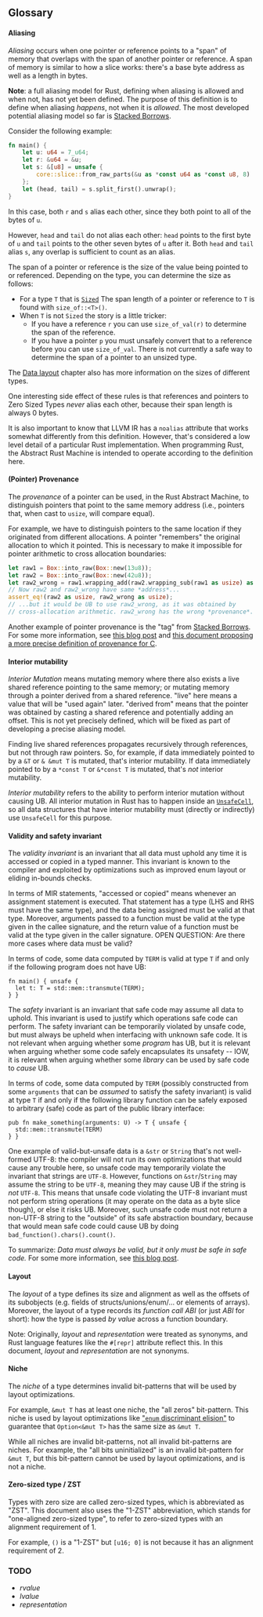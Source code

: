 ## Glossary

#### Aliasing

*Aliasing* occurs when one pointer or reference points to a "span" of memory
that overlaps with the span of another pointer or reference. A span of memory is
similar to how a slice works: there's a base byte address as well as a length in
bytes.

**Note**: a full aliasing model for Rust, defining when aliasing is allowed
and when not, has not yet been defined. The purpose of this definition is to
define when aliasing *happens*, not when it is *allowed*. The most developed
potential aliasing model so far is [Stacked Borrows][stacked-borrows].

Consider the following example:

```rust
fn main() {
    let u: u64 = 7_u64;
    let r: &u64 = &u;
    let s: &[u8] = unsafe {
        core::slice::from_raw_parts(&u as *const u64 as *const u8, 8)
    };
    let (head, tail) = s.split_first().unwrap();
}
```

In this case, both `r` and `s` alias each other, since they both point to all of
the bytes of `u`.

However, `head` and `tail` do not alias each other: `head` points to the first
byte of `u` and `tail` points to the other seven bytes of `u` after it. Both `head`
and `tail` alias `s`, any overlap is sufficient to count as an alias.

The span of a pointer or reference is the size of the value being pointed to or referenced.
Depending on the type, you can determine the size as follows:

* For a type `T` that is [`Sized`](https://doc.rust-lang.org/core/marker/trait.Sized.html)
  The span length of a pointer or reference to `T` is found with `size_of::<T>()`.
* When `T` is not `Sized` the story is a little tricker:
  * If you have a reference `r` you can use `size_of_val(r)` to determine the
    span of the reference.
  * If you have a pointer `p` you must unsafely convert that to a reference before
    you can use `size_of_val`. There is not currently a safe way to determine the
    span of a pointer to an unsized type.

The [Data layout](./layout.md) chapter also has more information on the sizes of different types.

One interesting side effect of these rules is that references and pointers to
Zero Sized Types _never_ alias each other, because their span length is always 0
bytes.

It is also important to know that LLVM IR has a `noalias` attribute that works
somewhat differently from this definition. However, that's considered a low
level detail of a particular Rust implementation. When programming Rust, the
Abstract Rust Machine is intended to operate according to the definition here.

#### (Pointer) Provenance

The *provenance* of a pointer can be used, in the Rust Abstract Machine, to distinguish pointers that point to the same memory address (i.e., pointers that, when cast to `usize`, will compare equal).

For example, we have to distinguish pointers to the same location if they originated from different allocations.
A pointer "remembers" the original allocation to which it pointed.
This is necessary to make it impossible for pointer arithmetic to cross allocation boundaries:

```rust
let raw1 = Box::into_raw(Box::new(13u8));
let raw2 = Box::into_raw(Box::new(42u8));
let raw2_wrong = raw1.wrapping_add(raw2.wrapping_sub(raw1 as usize) as usize);
// Now raw2 and raw2_wrong have same *address*...
assert_eq!(raw2 as usize, raw2_wrong as usize);
// ...but it would be UB to use raw2_wrong, as it was obtained by
// cross-allocation arithmetic. raw2_wrong has the wrong *provenance*.
```

Another example of pointer provenance is the "tag" from [Stacked Borrows][stacked-borrows].
For some more information, see [this blog post](https://www.ralfj.de/blog/2018/07/24/pointers-and-bytes.html) and [this document proposing a more precise definition of provenance for C](http://www.open-std.org/jtc1/sc22/wg14/www/docs/n2364.pdf).

#### Interior mutability

*Interior Mutation* means mutating memory where there also exists a live shared reference pointing to the same memory; or mutating memory through a pointer derived from a shared reference.
"live" here means a value that will be "used again" later.
"derived from" means that the pointer was obtained by casting a shared reference and potentially adding an offset.
This is not yet precisely defined, which will be fixed as part of developing a precise aliasing model.

Finding live shared references propagates recursively through references, but not through raw pointers.
So, for example, if data immediately pointed to by a `&T` or `& &mut T` is mutated, that's interior mutability.
If data immediately pointed to by a `*const T` or `&*const T` is mutated, that's *not* interior mutability.

*Interior mutability* refers to the ability to perform interior mutation without causing UB.
All interior mutation in Rust has to happen inside an [`UnsafeCell`](https://doc.rust-lang.org/core/cell/struct.UnsafeCell.html), so all data structures that have interior mutability must (directly or indirectly) use `UnsafeCell` for this purpose.

#### Validity and safety invariant

The *validity invariant* is an invariant that all data must uphold any time it is accessed or copied in a typed manner.
This invariant is known to the compiler and exploited by optimizations such as improved enum layout or eliding in-bounds checks.

In terms of MIR statements, "accessed or copied" means whenever an assignment statement is executed.
That statement has a type (LHS and RHS must have the same type), and the data being assigned must be valid at that type.
Moreover, arguments passed to a function must be valid at the type given in the callee signature, and the return value of a function must be valid at the type given in the caller signature.
OPEN QUESTION: Are there more cases where data must be valid?

In terms of code, some data computed by `TERM` is valid at type `T` if and only if the following program does not have UB:
```rust,ignore
fn main() { unsafe {
  let t: T = std::mem::transmute(TERM);
} }
```

The *safety* invariant is an invariant that safe code may assume all data to uphold.
This invariant is used to justify which operations safe code can perform.
The safety invariant can be temporarily violated by unsafe code, but must always be upheld when interfacing with unknown safe code.
It is not relevant when arguing whether some *program* has UB, but it is relevant when arguing whether some code safely encapsulates its unsafety -- IOW, it is relevant when arguing whether some *library* can be used by safe code to *cause* UB.

In terms of code, some data computed by `TERM` (possibly constructed from some `arguments` that can be *assumed* to satisfy the safety invariant) is valid at type `T` if and only if the following library function can be safely exposed to arbitrary (safe) code as part of the public library interface:
```rust,ignore
pub fn make_something(arguments: U) -> T { unsafe {
  std::mem::transmute(TERM)
} }
```

One example of valid-but-unsafe data is a `&str` or `String` that's not well-formed UTF-8: the compiler will not run its own optimizations that would cause any trouble here, so unsafe code may temporarily violate the invariant that strings are `UTF-8`.
However, functions on `&str`/`String` may assume the string to be `UTF-8`, meaning they may cause UB if the string is *not* `UTF-8`.
This means that unsafe code violating the UTF-8 invariant must not perform string operations (it may operate on the data as a byte slice though), or else it risks UB.
Moreover, such unsafe code must not return a non-UTF-8 string to the "outside" of its safe abstraction boundary, because that would mean safe code could cause UB by doing `bad_function().chars().count()`.

To summarize: *Data must always be valid, but it only must be safe in safe code.*
For some more information, see [this blog post](https://www.ralfj.de/blog/2018/08/22/two-kinds-of-invariants.html).

#### Layout

The *layout* of a type defines its size and alignment as well as the offsets of its subobjects (e.g. fields of structs/unions/enum/... or elements of arrays).
Moreover, the layout of a type records its *function call ABI* (or just *ABI* for short): how the type is passed *by value* across a function boundary.

Note: Originally, *layout* and *representation* were treated as synonyms, and Rust language features like the `#[repr]` attribute reflect this. 
In this document, *layout* and *representation* are not synonyms.

#### Niche

The *niche* of a type determines invalid bit-patterns that will be used by layout optimizations.

For example, `&mut T` has at least one niche, the "all zeros" bit-pattern. This
niche is used by layout optimizations like ["`enum` discriminant
elision"](layout/enums.html#discriminant-elision-on-option-like-enums) to
guarantee that `Option<&mut T>` has the same size as `&mut T`.

While all niches are invalid bit-patterns, not all invalid bit-patterns are
niches. For example, the "all bits uninitialized" is an invalid bit-pattern for
`&mut T`, but this bit-pattern cannot be used by layout optimizations, and is not a
niche.

#### Zero-sized type / ZST

Types with zero size are called zero-sized types, which is abbreviated as "ZST".
This document also uses the "1-ZST" abbreviation, which stands for "one-aligned
zero-sized type", to refer to zero-sized types with an alignment requirement of 1. 

For example, `()` is a "1-ZST" but `[u16; 0]` is not because it has an alignment
requirement of 2.

### TODO

* *rvalue*
* *lvalue*
* *representation*

[stacked-borrows]: https://github.com/rust-lang/unsafe-code-guidelines/blob/master/wip/stacked-borrows.md
